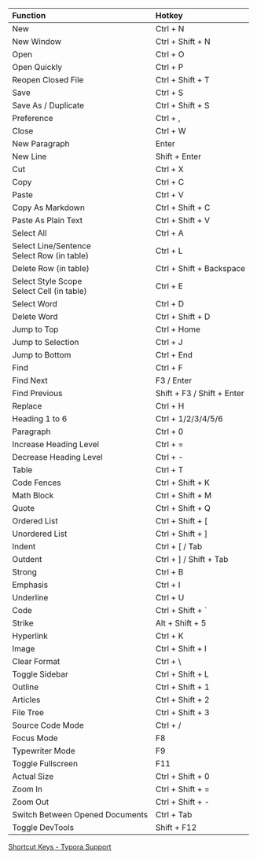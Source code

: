 | **Function**                                    | **Hotkey**                 |
| :---------------------------------------------- | :------------------------- |
| New                                             | Ctrl + N                   |
| New Window                                      | Ctrl + Shift + N           |
| Open                                            | Ctrl + O                   |
| Open Quickly                                    | Ctrl + P                   |
| Reopen Closed File                              | Ctrl + Shift + T           |
| Save                                            | Ctrl + S                   |
| Save As / Duplicate                             | Ctrl + Shift + S           |
| Preference                                      | Ctrl + ,                   |
| Close                                           | Ctrl + W                   |
| New Paragraph                                   | Enter                      |
| New Line                                        | Shift + Enter              |
| Cut                                             | Ctrl + X                   |
| Copy                                            | Ctrl + C                   |
| Paste                                           | Ctrl + V                   |
| Copy As Markdown                                | Ctrl + Shift + C           |
| Paste As Plain Text                             | Ctrl + Shift + V           |
| Select All                                      | Ctrl + A                   |
| Select Line/Sentence<br />Select Row (in table) | Ctrl + L                   |
| Delete Row (in table)                           | Ctrl + Shift + Backspace   |
| Select Style Scope<br />Select Cell (in table)  | Ctrl + E                   |
| Select Word                                     | Ctrl + D                   |
| Delete Word                                     | Ctrl + Shift + D           |
| Jump to Top                                     | Ctrl + Home                |
| Jump to Selection                               | Ctrl + J                   |
| Jump to Bottom                                  | Ctrl + End                 |
| Find                                            | Ctrl + F                   |
| Find Next                                       | F3 / Enter                 |
| Find Previous                                   | Shift + F3 / Shift + Enter |
| Replace                                         | Ctrl + H                   |
| Heading 1 to 6                                  | Ctrl + 1/2/3/4/5/6         |
| Paragraph                                       | Ctrl + 0                   |
| Increase Heading Level                          | Ctrl + =                   |
| Decrease Heading Level                          | Ctrl + -                   |
| Table                                           | Ctrl + T                   |
| Code Fences                                     | Ctrl + Shift + K           |
| Math Block                                      | Ctrl + Shift + M           |
| Quote                                           | Ctrl + Shift + Q           |
| Ordered List                                    | Ctrl + Shift + [           |
| Unordered List                                  | Ctrl + Shift + ]           |
| Indent                                          | Ctrl + [ / Tab             |
| Outdent                                         | Ctrl + ] / Shift + Tab     |
| Strong                                          | Ctrl + B                   |
| Emphasis                                        | Ctrl + I                   |
| Underline                                       | Ctrl + U                   |
| Code                                            | Ctrl + Shift + `           |
| Strike                                          | Alt + Shift + 5            |
| Hyperlink                                       | Ctrl + K                   |
| Image                                           | Ctrl + Shift + I           |
| Clear Format                                    | Ctrl + \                   |
| Toggle Sidebar                                  | Ctrl + Shift + L           |
| Outline                                         | Ctrl + Shift + 1           |
| Articles                                        | Ctrl + Shift + 2           |
| File Tree                                       | Ctrl + Shift + 3           |
| Source Code Mode                                | Ctrl + /                   |
| Focus Mode                                      | F8                         |
| Typewriter Mode                                 | F9                         |
| Toggle Fullscreen                               | F11                        |
| Actual Size                                     | Ctrl + Shift + 0           |
| Zoom In                                         | Ctrl + Shift + =           |
| Zoom Out                                        | Ctrl + Shift + -           |
| Switch Between Opened Documents                 | Ctrl + Tab                 |
| Toggle DevTools                                 | Shift + F12                |

[Shortcut Keys - Typora Support](https://support.typora.io/Shortcut-Keys/)